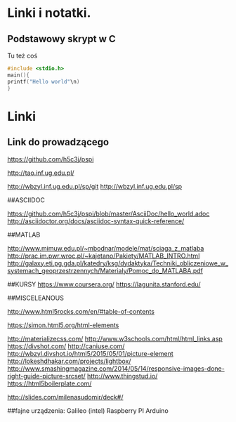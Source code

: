 # Linki i notatki.


## Podstawowy skrypt w C

Tu też coś
```c
#include <stdio.h>
main(){
printf("Hello world"\n)
}
```

# Linki

## Link do prowadzącego
https://github.com/h5c3j/pspi

http://tao.inf.ug.edu.pl/

http://wbzyl.inf.ug.edu.pl/sp/git
http://wbzyl.inf.ug.edu.pl/sp

##ASCIIDOC

https://github.com/h5c3j/pspi/blob/master/AsciiDoc/hello_world.adoc
http://asciidoctor.org/docs/asciidoc-syntax-quick-reference/

##MATLAB

http://www.mimuw.edu.pl/~mbodnar/modele/mat/sciaga_z_matlaba
http://prac.im.pwr.wroc.pl/~kajetano/Pakiety/MATLAB_INTRO.html
http://galaxy.eti.pg.gda.pl/katedry/ksg/dydaktyka/Techniki_obliczeniowe_w_systemach_geoprzestrzennych/Materialy/Pomoc_do_MATLABA.pdf

##KURSY
https://www.coursera.org/
https://lagunita.stanford.edu/

##MISCELEANOUS

http://www.html5rocks.com/en/#table-of-contents

https://simon.html5.org/html-elements

http://materializecss.com/
http://www.w3schools.com/html/html_links.asp
https://divshot.com/
http://caniuse.com/
http://wbzyl.divshot.io/html5/2015/05/01/picture-element
http://lokeshdhakar.com/projects/lightbox/
http://www.smashingmagazine.com/2014/05/14/responsive-images-done-right-guide-picture-srcset/
http://www.thingstud.io/
https://html5boilerplate.com/

http://slides.com/milenasudomir/deck#/

##fajne urządzenia:
Galileo (intel)
Raspberry PI
Arduino
